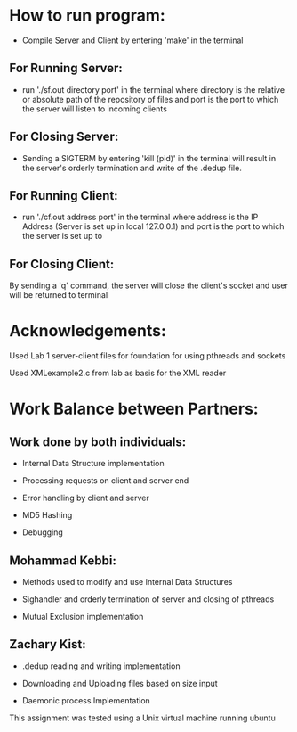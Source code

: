 # How to run program: 

* Compile Server and Client by entering 'make' in the terminal

## For Running Server:

* run './sf.out directory port' in the terminal where directory is the relative or absolute path of the repository of files and port is the port to which the server will listen to incoming clients

## For Closing Server: 

* Sending a SIGTERM by entering 'kill (pid)' in the terminal will result in the server's orderly termination and write of the .dedup file.

## For Running Client: 

* run './cf.out address port' in the terminal where address is the IP Address (Server is set up in local 127.0.0.1) and port is the port to which the server is set up to

## For Closing Client: 

By sending a 'q' command, the server will close the client's socket and user will be returned to terminal

# Acknowledgements: 

Used Lab 1 server-client files for foundation for using pthreads and sockets

Used XMLexample2.c from lab as basis for the XML reader

# Work Balance between Partners:

## Work done by both individuals:

- Internal Data Structure implementation

- Processing requests on client and server end

- Error handling by client and server

- MD5 Hashing

- Debugging

## Mohammad Kebbi:

- Methods used to modify and use Internal Data Structures

- Sighandler and orderly termination of server and closing of pthreads

- Mutual Exclusion implementation


## Zachary Kist:

 - .dedup reading and writing implementation

 - Downloading and Uploading files based on size input

 - Daemonic process Implementation


This assignment was tested using a Unix virtual machine running ubuntu
